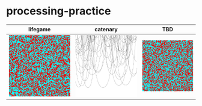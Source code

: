 # processing-practice

| lifegame | catenary | TBD |
----|---- |---- 
| ![lifegame](https://raw.githubusercontent.com/cygkichi/processing-practice/lifegame/lifegame/lifegame.gif) | ![catenary](https://raw.githubusercontent.com/cygkichi/processing-practice/catenary/catenary/catenary.gif) | ![lifegame](https://raw.githubusercontent.com/cygkichi/processing-practice/lifegame/lifegame/lifegame.gif) |

